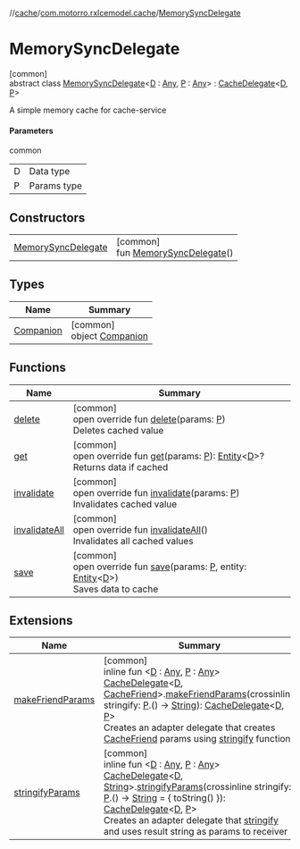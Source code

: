 //[cache](../../../index.md)/[com.motorro.rxlcemodel.cache](../index.md)/[MemorySyncDelegate](index.md)

# MemorySyncDelegate

[common]\
abstract class [MemorySyncDelegate](index.md)&lt;[D](index.md) : [Any](https://kotlinlang.org/api/latest/jvm/stdlib/kotlin/-any/index.html), [P](index.md) : [Any](https://kotlinlang.org/api/latest/jvm/stdlib/kotlin/-any/index.html)&gt; : [CacheDelegate](../-cache-delegate/index.md)&lt;[D](index.md), [P](index.md)&gt; 

A simple memory cache for cache-service

#### Parameters

common

| | |
|---|---|
| D | Data type |
| P | Params type |

## Constructors

| | |
|---|---|
| [MemorySyncDelegate](-memory-sync-delegate.md) | [common]<br>fun [MemorySyncDelegate](-memory-sync-delegate.md)() |

## Types

| Name | Summary |
|---|---|
| [Companion](-companion/index.md) | [common]<br>object [Companion](-companion/index.md) |

## Functions

| Name | Summary |
|---|---|
| [delete](delete.md) | [common]<br>open override fun [delete](delete.md)(params: [P](index.md))<br>Deletes cached value |
| [get](get.md) | [common]<br>open override fun [get](get.md)(params: [P](index.md)): [Entity](../../com.motorro.rxlcemodel.cache.entity/-entity/index.md)&lt;[D](index.md)&gt;?<br>Returns data if cached |
| [invalidate](invalidate.md) | [common]<br>open override fun [invalidate](invalidate.md)(params: [P](index.md))<br>Invalidates cached value |
| [invalidateAll](invalidate-all.md) | [common]<br>open override fun [invalidateAll](invalidate-all.md)()<br>Invalidates all cached values |
| [save](save.md) | [common]<br>open override fun [save](save.md)(params: [P](index.md), entity: [Entity](../../com.motorro.rxlcemodel.cache.entity/-entity/index.md)&lt;[D](index.md)&gt;)<br>Saves data to cache |

## Extensions

| Name | Summary |
|---|---|
| [makeFriendParams](../make-friend-params.md) | [common]<br>inline fun &lt;[D](../make-friend-params.md) : [Any](https://kotlinlang.org/api/latest/jvm/stdlib/kotlin/-any/index.html), [P](../make-friend-params.md) : [Any](https://kotlinlang.org/api/latest/jvm/stdlib/kotlin/-any/index.html)&gt; [CacheDelegate](../-cache-delegate/index.md)&lt;[D](../make-friend-params.md), [CacheFriend](../-cache-friend/index.md)&gt;.[makeFriendParams](../make-friend-params.md)(crossinline stringify: [P](../make-friend-params.md).() -&gt; [String](https://kotlinlang.org/api/latest/jvm/stdlib/kotlin/-string/index.html)): [CacheDelegate](../-cache-delegate/index.md)&lt;[D](../make-friend-params.md), [P](../make-friend-params.md)&gt;<br>Creates an adapter delegate that creates [CacheFriend](../-cache-friend/index.md) params using [stringify](../make-friend-params.md) function |
| [stringifyParams](../stringify-params.md) | [common]<br>inline fun &lt;[D](../stringify-params.md) : [Any](https://kotlinlang.org/api/latest/jvm/stdlib/kotlin/-any/index.html), [P](../stringify-params.md) : [Any](https://kotlinlang.org/api/latest/jvm/stdlib/kotlin/-any/index.html)&gt; [CacheDelegate](../-cache-delegate/index.md)&lt;[D](../stringify-params.md), [String](https://kotlinlang.org/api/latest/jvm/stdlib/kotlin/-string/index.html)&gt;.[stringifyParams](../stringify-params.md)(crossinline stringify: [P](../stringify-params.md).() -&gt; [String](https://kotlinlang.org/api/latest/jvm/stdlib/kotlin/-string/index.html) = { toString() }): [CacheDelegate](../-cache-delegate/index.md)&lt;[D](../stringify-params.md), [P](../stringify-params.md)&gt;<br>Creates an adapter delegate that [stringify](../stringify-params.md) and uses result string as params to receiver |
